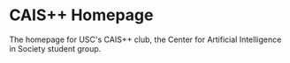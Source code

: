 # CAIS++ Homepage

The homepage for USC's CAIS++ club, the Center for Artificial Intelligence in
Society student group. 
